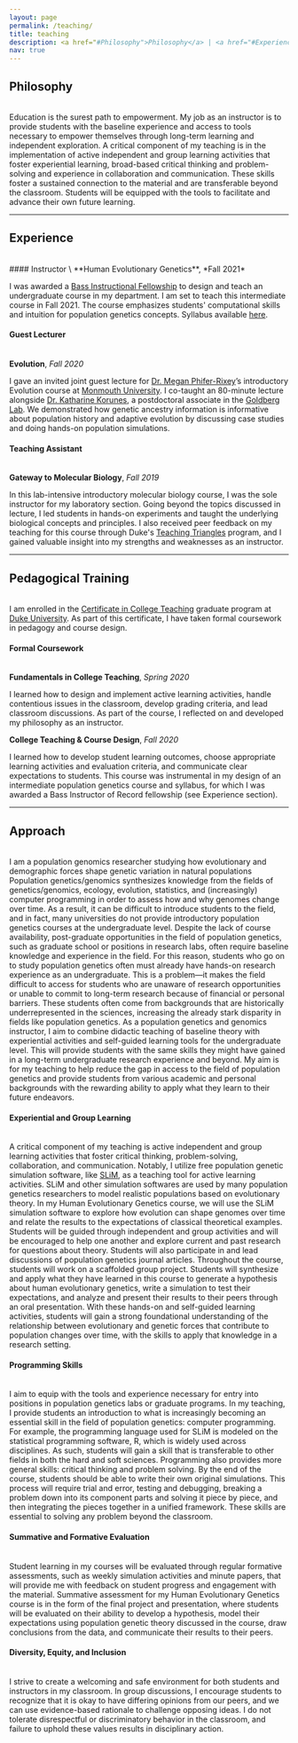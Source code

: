 ```yaml
---
layout: page
permalink: /teaching/
title: teaching
description: <a href="#Philosophy">Philosophy</a> | <a href="#Experience">Experience</a> | <a href="#Training">Training</a> | <a href="#Approach">Approach</a>
nav: true
---
```

## Philosophy
<br/>
Education is the surest path to empowerment. My job as an instructor is to provide students with the baseline experience and access to tools necessary to empower themselves through long-term learning and independent exploration. A critical component of my teaching is in the implementation of active independent and group learning activities that foster experiential learning, broad-based critical thinking and problem-solving and experience in collaboration and communication. These skills foster a sustained connection to the material and are transferable beyond the classroom. Students will be equipped with the tools to facilitate and advance their own future learning.<a id='Experience'></a>
<hr>

## Experience 
<br/>
#### Instructor  
\
**Human Evolutionary Genetics**, *Fall 2021*

I was awarded a <a href="https://gradschool.duke.edu/professional-development/programs/bass-instructional-fellowships/bass-instructor-record-fellowships" target="_blank">Bass Instructional Fellowship</a> to design and teach an undergraduate course in my department. I am set to teach this intermediate course in Fall 2021. The course emphasizes students' computational skills and intuition for population genetics concepts. Syllabus available <a href="https://imanhamid.github.io/assets/pdf/BassIOR_Syllabus.pdf" target="_blank">here</a>.  

#### Guest Lecturer
\
**Evolution**, *Fall 2020*

I gave an invited joint guest lecture for <a href="http://phiferrixeylab.com/" target="_blank">Dr. Megan Phifer-Rixey</a>’s introductory Evolution course at <a href="https://www.monmouth.edu/" target="_blank">Monmouth University</a>. I co-taught an 80-minute lecture alongside
<a href="https://katharinekorunes.weebly.com/" target="_blank">Dr. Katharine Korunes</a>, a postdoctoral associate in the <a href="https://www.goldberglab.org/" target="_blank">Goldberg Lab</a>. We demonstrated how genetic ancestry information is informative about population history and adaptive evolution by discussing case studies and doing hands-on population simulations.  


#### Teaching Assistant
\
**Gateway to Molecular Biology**, *Fall 2019*

In this lab-intensive introductory molecular biology course, I was the sole instructor for my laboratory section. Going beyond the topics discussed in lecture, I led students in hands-on experiments and taught the underlying biological concepts and principles. I also received peer feedback
on my teaching for this course through Duke's <a href="https://gradschool.duke.edu/professional-development/programs/certificate-college-teaching/teaching-experience-and-observation" target ="_blank">Teaching Triangles</a> program, and I gained valuable insight into my strengths and weaknesses as an instructor.<a id='Training'></a>

<hr>

## Pedagogical Training  
<br/>
I am enrolled in the <a href="https://gradschool.duke.edu/professional-development/programs/certificate-college-teaching" target = "_blank">Certificate in College Teaching</a> graduate program at <a href="https://gradschool.duke.edu/" target ="_blank">Duke University</a>. As part of this certificate, I have taken formal coursework in pedagogy and course design.

#### Formal Coursework
\
**Fundamentals in College Teaching**, *Spring 2020*

I learned how to design and implement active learning activities, handle contentious issues in the classroom, develop grading criteria, and lead classroom discussions. As part of the course, I reflected on and developed my philosophy as an instructor.

**College Teaching & Course Design**, *Fall 2020*

I learned how to develop student learning outcomes, choose appropriate learning activities and evaluation criteria, and communicate clear expectations to students. This course was instrumental in my design of an intermediate population genetics course and syllabus, for which I was awarded a Bass Instructor of Record fellowship (see Experience section).<a id='Approach'></a>

<hr>

## Approach  
<br/>
I am a population genomics researcher studying how evolutionary and demographic forces shape genetic variation in natural populations Population genetics/genomics synthesizes knowledge from the fields of genetics/genomics, ecology, evolution, statistics, and (increasingly) computer programming in order to assess how and why genomes change over time. As a result, it can be difficult to introduce students to the field, and in fact, many universities do not provide introductory population genetics courses at the undergraduate level. Despite the lack of course availability, post-graduate opportunities in the field of population genetics, such as graduate school or positions in research labs, often require baseline knowledge and experience in the field. For this reason, students who go on to study population genetics often must already have hands-on research experience as an undergraduate. This is a problem—it makes the field difficult to access for students who are unaware of research opportunities or unable to commit to long-term research because of financial or personal barriers. These students often come from backgrounds that are historically underrepresented in the sciences, increasing the already stark disparity in fields like population genetics. As a population genetics and genomics instructor, I aim to combine didactic teaching of baseline theory with experiential activities and self-guided learning tools for the undergraduate level. This will provide students with the same skills they might have gained in a long-term undergraduate research experience and beyond. My aim is for my teaching to help reduce the gap in access to the field of population genetics and provide students from various academic and personal backgrounds with the rewarding ability to apply what they learn to their future endeavors.  

#### Experiential and Group Learning
\
A critical component of my teaching is active independent and group learning activities that foster critical thinking, problem-solving, collaboration, and communication. Notably, I utilize free population genetic simulation software, like <a href="https://messerlab.org/slim/" target ="_blank">SLiM</a>, as a teaching tool for active learning activities. SLiM and other simulation softwares are used by many population genetics researchers to model realistic populations based on evolutionary theory. In my Human Evolutionary Genetics course, we will use the SLiM simulation software to explore how evolution can shape genomes over time and relate the results to the expectations of classical theoretical examples. Students will be guided through independent and group activities and will be encouraged to help one another and explore current and past research for questions about theory. Students will also participate in and lead discussions of population genetics journal articles. Throughout the course, students will work on a scaffolded group project. Students will synthesize and apply what they have learned in this course to generate a hypothesis about human evolutionary genetics, write a simulation to test their expectations, and analyze and present their results to their peers through an oral presentation. With these hands-on and self-guided learning activities, students will gain a strong foundational understanding of the relationship between evolutionary and genetic forces that contribute to population changes over time, with the skills to apply that knowledge in a research setting.

#### Programming Skills
\
I aim to equip with the tools and experience necessary for entry into positions in population genetics labs or graduate programs. In my teaching, I provide students an introduction to what is increasingly becoming an essential skill in the field of population genetics: computer programming. For example, the programming language used for SLiM is modeled on the statistical programming software, R, which is widely used across disciplines. As such, students will gain a skill that is transferable to other fields in both the hard and soft sciences. Programming also provides more general skills: critical thinking and problem solving. By the end of the course, students should be able to write their own original simulations. This process will require trial and error, testing and debugging, breaking a problem down into its component parts and solving it piece by piece, and then integrating the pieces together in a unified framework. These skills are essential to solving any problem beyond the classroom.

#### Summative and Formative Evaluation
\
Student learning in my courses will be evaluated through regular formative assessments, such as weekly simulation activities and minute papers, that will provide me with feedback on student progress and engagement with the material. Summative assessment for my Human Evolutionary Genetics course is in the form of the final project and presentation, where students will be evaluated on their ability to develop a hypothesis, model their expectations using population genetic theory discussed in the course, draw conclusions from the data, and communicate their results to their peers.

#### Diversity, Equity, and Inclusion
\
I strive to create a welcoming and safe environment for both students and instructors in my classroom. In group discussions, I encourage students to recognize that it is okay to have differing opinions from our peers, and we can use evidence-based rationale to challenge opposing ideas. I do not tolerate disrespectful or discriminatory behavior in the classroom, and failure to uphold these values results in disciplinary action.